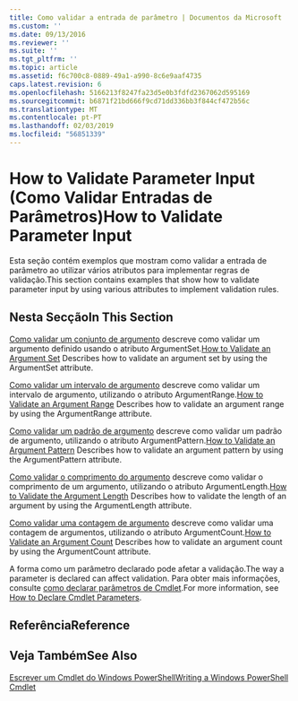 ```yaml
---
title: Como validar a entrada de parâmetro | Documentos da Microsoft
ms.custom: ''
ms.date: 09/13/2016
ms.reviewer: ''
ms.suite: ''
ms.tgt_pltfrm: ''
ms.topic: article
ms.assetid: f6c700c8-0889-49a1-a990-8c6e9aaf4735
caps.latest.revision: 6
ms.openlocfilehash: 5166213f8247fa23d5e0b3fdfd2367062d595169
ms.sourcegitcommit: b6871f21bd666f9cd71dd336bb3f844cf472b56c
ms.translationtype: MT
ms.contentlocale: pt-PT
ms.lasthandoff: 02/03/2019
ms.locfileid: "56851339"
---
```

# <a name="how-to-validate-parameter-input"></a><span data-ttu-id="686fb-102">How to Validate Parameter Input (Como Validar Entradas de Parâmetros)</span><span class="sxs-lookup"><span data-stu-id="686fb-102">How to Validate Parameter Input</span></span>

<span data-ttu-id="686fb-103">Esta seção contém exemplos que mostram como validar a entrada de parâmetro ao utilizar vários atributos para implementar regras de validação.</span><span class="sxs-lookup"><span data-stu-id="686fb-103">This section contains examples that show how to validate parameter input by using various attributes to implement validation rules.</span></span>

## <a name="in-this-section"></a><span data-ttu-id="686fb-104">Nesta Secção</span><span class="sxs-lookup"><span data-stu-id="686fb-104">In This Section</span></span>

<span data-ttu-id="686fb-105">[Como validar um conjunto de argumento](./how-to-validate-an-argument-set.md) descreve como validar um argumento definido usando o atributo ArgumentSet.</span><span class="sxs-lookup"><span data-stu-id="686fb-105">[How to Validate an Argument Set](./how-to-validate-an-argument-set.md) Describes how to validate an argument set by using the ArgumentSet attribute.</span></span>

<span data-ttu-id="686fb-106">[Como validar um intervalo de argumento](./how-to-validate-an-argument-range.md) descreve como validar um intervalo de argumento, utilizando o atributo ArgumentRange.</span><span class="sxs-lookup"><span data-stu-id="686fb-106">[How to Validate an Argument Range](./how-to-validate-an-argument-range.md) Describes how to validate an argument range by using the ArgumentRange attribute.</span></span>

<span data-ttu-id="686fb-107">[Como validar um padrão de argumento](./how-to-validate-an-argument-pattern.md) descreve como validar um padrão de argumento, utilizando o atributo ArgumentPattern.</span><span class="sxs-lookup"><span data-stu-id="686fb-107">[How to Validate an Argument Pattern](./how-to-validate-an-argument-pattern.md) Describes how to validate an argument pattern by using the ArgumentPattern attribute.</span></span>

<span data-ttu-id="686fb-108">[Como validar o comprimento do argumento](./how-to-validate-the-argument-length.md) descreve como validar o comprimento de um argumento, utilizando o atributo ArgumentLength.</span><span class="sxs-lookup"><span data-stu-id="686fb-108">[How to Validate the Argument Length](./how-to-validate-the-argument-length.md) Describes how to validate the length of an argument by using the ArgumentLength attribute.</span></span>

<span data-ttu-id="686fb-109">[Como validar uma contagem de argumento](./how-to-validate-an-argument-count.md) descreve como validar uma contagem de argumentos, utilizando o atributo ArgumentCount.</span><span class="sxs-lookup"><span data-stu-id="686fb-109">[How to Validate an Argument Count](./how-to-validate-an-argument-count.md) Describes how to validate an argument count by using the ArgumentCount attribute.</span></span>

<span data-ttu-id="686fb-110">A forma como um parâmetro declarado pode afetar a validação.</span><span class="sxs-lookup"><span data-stu-id="686fb-110">The way a parameter is declared can affect validation.</span></span> <span data-ttu-id="686fb-111">Para obter mais informações, consulte [como declarar parâmetros de Cmdlet](./how-to-declare-cmdlet-parameters.md).</span><span class="sxs-lookup"><span data-stu-id="686fb-111">For more information, see [How to Declare Cmdlet Parameters](./how-to-declare-cmdlet-parameters.md).</span></span>

## <a name="reference"></a><span data-ttu-id="686fb-112">Referência</span><span class="sxs-lookup"><span data-stu-id="686fb-112">Reference</span></span>

## <a name="see-also"></a><span data-ttu-id="686fb-113">Veja Também</span><span class="sxs-lookup"><span data-stu-id="686fb-113">See Also</span></span>

[<span data-ttu-id="686fb-114">Escrever um Cmdlet do Windows PowerShell</span><span class="sxs-lookup"><span data-stu-id="686fb-114">Writing a Windows PowerShell Cmdlet</span></span>](./writing-a-windows-powershell-cmdlet.md)
